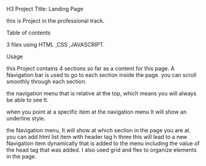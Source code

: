  H3 Project Title: Landing Page

this is  Project  in the professional track.

Table of contents

3 files using HTML ,CSS ,JAVASCRIPT.


Usage


this Project contains 4 sections so far  as a content for this page.
A Navigation bar is used to go to each section inside the page.
you can scroll smoothly through each section.


the navigation menu that is relative at the top, which means you will always be able to see It.

when you point at a specific item at the navigation menu It will show an underline style.

the Navigation menu, It will show at which section in the page you are at.
you can add html list item with header tag h three   this will lead to a new Navigation item dynamically that is  added to the menu including the value of the head tag that was added.
I also used grid and flex to organize elements in the page.
